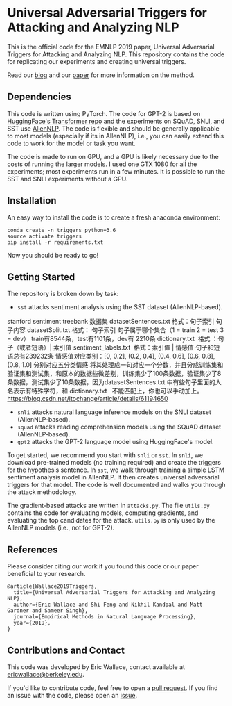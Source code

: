 # Universal Adversarial Triggers for Attacking and Analyzing NLP

This is the official code for the EMNLP 2019 paper, Universal Adversarial Triggers for Attacking and Analyzing NLP. This repository contains the code for replicating our experiments and creating universal triggers.

Read our [blog](http://www.ericswallace.com/triggers) and our [paper](https://arxiv.org/abs/1908.07125) for more information on the method.

## Dependencies

This code is written using PyTorch. The code for GPT-2 is based on [HuggingFace's Transformer repo](https://github.com/huggingface/pytorch-transformers) and the experiments on SQuAD, SNLI, and SST use [AllenNLP](https://github.com/allenai/allennlp/). The code is flexible and should be generally applicable to most models (especially if its in AllenNLP), i.e., you can easily extend this code to work for the model or task you want. 

The code is made to run on GPU, and a GPU is likely necessary due to the costs of running the larger models. I used one GTX 1080 for all the experiments; most experiments run in a few minutes. It is possible to run the SST and SNLI experiments without a GPU.

## Installation

An easy way to install the code is to create a fresh anaconda environment:

```
conda create -n triggers python=3.6
source activate triggers
pip install -r requirements.txt
```
Now you should be ready to go!

## Getting Started

The repository is broken down by task: 
+ `sst` attacks sentiment analysis using the SST dataset (AllenNLP-based).

stanford sentiment treebank 数据集
datasetSentences.txt  格式：句子索引 句子内容
datasetSplit.txt  格式： 句子索引  句子属于哪个集合（1 = train   2 = test   3 = dev）
train有8544条，test有1101条，dev有 2210条
dictionary.txt  格式 ：句子（或者短语）| 索引值
sentiment_labels.txt  格式：索引值 | 情感值
句子和短语总有239232条
情感值对应类别：[0, 0.2], (0.2, 0.4], (0.4, 0.6], (0.6, 0.8], (0.8, 1.0] 分别对应五分类情感
将其处理成一句对应一个分数，并且分成训练集和验证集和测试集，和原本的数据些微差别，训练集少了100条数据，验证集少了8条数据，测试集少了10条数据，因为datasetSentences.txt 中有些句子里面的人名表示有特殊字符，和 dictionary.txt   不能匹配上，你也可以手动加上。
https://blog.csdn.net/ltochange/article/details/61194650

+ `snli` attacks natural language inference models on the SNLI dataset (AllenNLP-based).
+ `squad` attacks reading comprehension models using the SQuAD dataset (AllenNLP-based).
+ `gpt2` attacks the GPT-2 language model using HuggingFace's model.

To get started, we recommend you start with `snli` or `sst`. In `snli`, we download pre-trained models (no training required) and create the triggers for the hypothesis sentence. In `sst`, we walk through training a simple LSTM sentiment analysis model in AllenNLP. It then creates universal adversarial triggers for that model. The code is well documented and walks you through the attack methodology.

The gradient-based attacks are written in `attacks.py`. The file `utils.py` contains the code for evaluating models, computing gradients, and evaluating the top candidates for the attack. `utils.py` is only used by the AllenNLP models (i.e., not for GPT-2).

## References

Please consider citing our work if you found this code or our paper beneficial to your research.
```
@article{Wallace2019Triggers,
  title={Universal Adversarial Triggers for Attacking and Analyzing NLP},
  author={Eric Wallace and Shi Feng and Nikhil Kandpal and Matt Gardner and Sameer Singh},
  journal={Empirical Methods in Natural Language Processing},  
  year={2019},  
}
```

## Contributions and Contact

This code was developed by Eric Wallace, contact available at ericwallace@berkeley.edu.

If you'd like to contribute code, feel free to open a [pull request](https://github.com/Eric-Wallace/universal-triggers/pulls). If you find an issue with the code, please open an [issue](https://github.com/Eric-Wallace/universal-triggers/issues).
